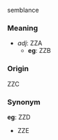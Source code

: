 semblance
### Meaning
+ _adj_: ZZA
    + __eg__: ZZB

### Origin

ZZC

### Synonym

__eg__: ZZD

+ ZZE


